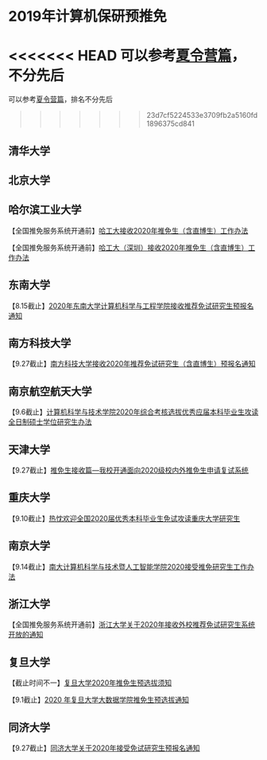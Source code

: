 # 2019年计算机保研预推免
<<<<<<< HEAD
可以参考[夏令营篇](https://github.com/Smlight/CSXiaLingYing2019)，不分先后
=======
可以参考[夏令营篇](https://github.com/Smlight/CSXiaLingYing2019)，排名不分先后
>>>>>>> 23d7cf5224533e3709fb2a5160fd1896375cd841

## 清华大学

## 北京大学

## 哈尔滨工业大学
【全国推免服务系统开通前】[哈工大接收2020年推免生（含直博生）工作办法](http://yzb.hit.edu.cn/2019/0614/c8822a225549/page.htm)

【全国推免服务系统开通前】[哈工大（深圳）接收2020年推免生（含直博生）工作办法](http://yzb.hitsz.edu.cn/yzs_common/zsxxxq/index?id=cbed363cf980455582894bed9105b4b6&xxlm=04)

## 东南大学
【8.15截止】[2020年东南大学计算机科学与工程学院接收推荐免试研究生预报名通知](https://cse.seu.edu.cn/2019/0621/c22536a279056/page.htm)

## 南方科技大学
【9.27截止】[南方科技大学接收2020年推荐免试研究生（含直博生）预报名通知](https://gs.sustc.edu.cn/shuoshi2020/1719)

## 南京航空航天大学
【9.6截止】[计算机科学与技术学院2020年综合考核选拔优秀应届本科毕业生攻读全日制硕士学位研究生办法](http://cs.nuaa.edu.cn/2019/0620/c1993a160346/page.htm)

## 天津大学
【9.27截止】[推免生接收篇—我校开通面向2020级校内外推免生申请复试系统](http://yzb.tju.edu.cn/xwzx/zxxx/201906/t20190606_313769.htm)

## 重庆大学
【9.10截止】[热忱欢迎全国2020届优秀本科毕业生免试攻读重庆大学研究生](http://yz.cqu.edu.cn/news/2019-05/1425.html)

## 南京大学
【9.14截止】[南大计算机科学与技术暨人工智能学院2020接受推免研究生工作办法](https://cs.nju.edu.cn/4d/9f/c1654a347551/page.htm)

## 浙江大学
【全国推免服务系统开通前】[浙江大学关于2020年接收外校推荐免试研究生系统开放的通知](http://grs.zju.edu.cn/yjszs/redir.php?catalog_id=130678&object_id=189384)

## 复旦大学
【截止时间不一】[复旦大学2020年推免生预选拔须知](http://www.gsao.fudan.edu.cn/a1/70/c15014a172400/page.htm)

【9.1截止】[2020 年复旦大学大数据学院推免生预选拔通知](http://www.sds.fudan.edu.cn/wp/?p=2833)

## 同济大学
【9.27截止】[同济大学关于2020年接受免试研究生预报名通知](http://yz.tongji.edu.cn/info/1010/1538.htm)

